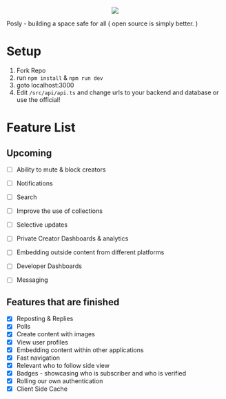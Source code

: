 <p align="center"><img src="https://v6-0.pages.dev/icons/icon-blue.jpg"/></p>

<p>Posly - building a space safe for all ( open source is simply better. )</p>

# Setup

1. Fork Repo
2. run `npm install` & `npm run dev`
3. goto localhost:3000
4. Edit `/src/api/api.ts` and change urls to your backend and database or use the official!

# Feature List

## Upcoming    
- [ ] Ability to mute & block creators
- [ ] Notifications
- [ ] Search
- [ ] Improve the use of collections
- [ ] Selective updates
- [ ] Private Creator Dashboards & analytics
- [ ] Embedding outside content from different platforms
- [ ] Developer Dashboards 
- [ ] Messaging 


## Features that are finished
- [x] Reposting & Replies 
- [x] Polls
- [x] Create content with images
- [x] View user profiles
- [x] Embedding content within other applications
- [x] Fast navigation
- [x] Relevant who to follow side view
- [x] Badges - showcasing who is subscriber and who is verified 
- [x] Rolling our own authentication  
- [x] Client Side Cache

